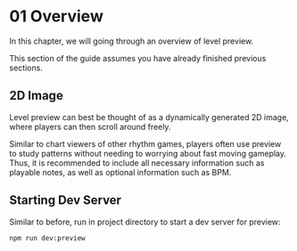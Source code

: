 # 01 Overview

In this chapter, we will going through an overview of level preview.

This section of the guide assumes you have already finished previous sections.

## 2D Image

Level preview can best be thought of as a dynamically generated 2D image, where players can then scroll around freely.

Similar to chart viewers of other rhythm games, players often use preview to study patterns without needing to worrying about fast moving gameplay. Thus, it is recommended to include all necessary information such as playable notes, as well as optional information such as BPM.

## Starting Dev Server

Similar to before, run in project directory to start a dev server for preview:

```shell
npm run dev:preview
```
